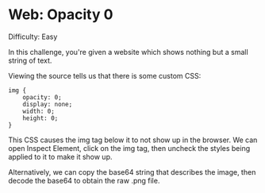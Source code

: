 # Web: Opacity 0
Difficulty: Easy

In this challenge, you're given a website which shows nothing but a small string of text.

Viewing the source tells us that there is some custom CSS:
```
img {
    opacity: 0;
    display: none;
    width: 0;
    height: 0;
}
```

This CSS causes the img tag below it to not show up in the browser. We can open Inspect Element,
click on the img tag, then uncheck the styles being applied to it to make it show up.

Alternatively, we can copy the base64 string that describes the image, then decode the base64 to
obtain the raw .png file. 
